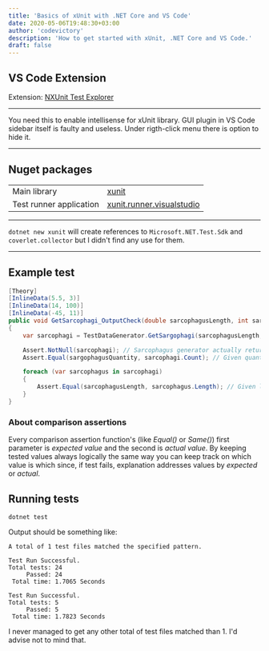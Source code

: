 ```yaml
---
title: 'Basics of xUnit with .NET Core and VS Code'
date: 2020-05-06T19:48:30+03:00
author: 'codevictory'
description: 'How to get started with xUnit, .NET Core and VS Code.'
draft: false
---
```


## VS Code Extension

Extension: [NXUnit Test Explorer](https://marketplace.visualstudio.com/items?itemName=wghats.vscode-nxunit-test-adapter)

---

You need this to enable intellisense for xUnit library. GUI plugin in VS Code sidebar itself is faulty and useless. Under rigth-click menu there is option to hide it.

---

## Nuget packages

|                         |                                                                                        |
| ----------------------- | -------------------------------------------------------------------------------------- |
| Main library            | [xunit](https://www.nuget.org/packages/xunit/)                                         |
| Test runner application | [xunit.runner.visualstudio](https://www.nuget.org/packages/xunit.runner.visualstudio/) |

---

`dotnet new xunit` will create references to `Microsoft.NET.Test.Sdk` and `coverlet.collector` but I didn't find any use for them.

---

## Example test

```csharp
[Theory]
[InlineData(5.5, 3)]
[InlineData(14, 100)]
[InlineData(-45, 11)]
public void GetSarcophagi_OutputCheck(double sarcophagusLength, int sargophagusQuantity)
{
    var sarcophagi = TestDataGenerator.GetSargophagi(sarcophagusLength, sarcophagusQuantity);

    Assert.NotNull(sarcophagi); // Sarcophagus generator actually returns something.
    Assert.Equal(sargophagusQuantity, sarcophagi.Count); // Given quantity is respected.

    foreach (var sarcophagus in sarcophagi)
    {
        Assert.Equal(sarcophagusLength, sarcophagus.Length); // Given length is respected.
    }
}
```

### About comparison assertions

Every comparison assertion function's (like _Equal()_ or _Same()_) first parameter is _expected value_ and
the second is _actual value_. By keeping tested values always logically the same way you can keep track on
which value is which since, if test fails, explanation addresses values by _expected_ or _actual_.

## Running tests

```dotnetcli
dotnet test
```

Output should be something like:

```dotnet
A total of 1 test files matched the specified pattern.

Test Run Successful.
Total tests: 24
     Passed: 24
 Total time: 1.7065 Seconds

Test Run Successful.
Total tests: 5
     Passed: 5
 Total time: 1.7823 Seconds
```

I never managed to get any other total of test files matched than 1. I'd advise not to mind that.
